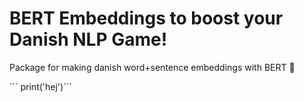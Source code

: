 # BERT Embeddings to boost your Danish NLP Game!
Package for making danish word+sentence embeddings with BERT 📜

´´´ print('hej')´´´
